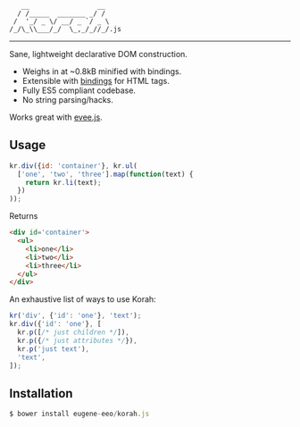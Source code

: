 ```
   __                 __
  / /_____  _______ _/ /
 /  '_/ _ \/ __/ _ `/ _ \
/_/\_\\___/_/  \_,_/_//_/.js
```

-----

Sane, lightweight declarative DOM construction.

 - Weighs in at ~0.8kB minified with bindings.
 - Extensible with [bindings](bindings/) for HTML tags.
 - Fully ES5 compliant codebase.
 - No string parsing/hacks.

Works great with [evee.js](https://github.com/eugene-eeo/evee.js).

## Usage

```js
kr.div({id: 'container'}, kr.ul(
  ['one', 'two', 'three'].map(function(text) {
    return kr.li(text);
  })
));
```

Returns

```html
<div id='container'>
  <ul>
    <li>one</li>
    <li>two</li>
    <li>three</li>
  </ul>
</div>
```

An exhaustive list of ways to use Korah:

```js
kr('div', {'id': 'one'}, 'text');
kr.div({'id': 'one'}, [
  kr.p([/* just children */]),
  kr.p({/* just attributes */}),
  kr.p('just text'),
  'text',
]);
```

## Installation

```js
$ bower install eugene-eeo/korah.js
```

